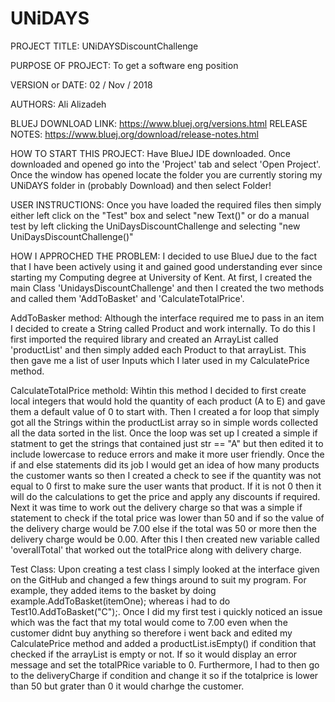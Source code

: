 # UNiDAYS

PROJECT TITLE: UNiDAYSDiscountChallenge

PURPOSE OF PROJECT: To get a software eng position

VERSION or DATE: 02 / Nov / 2018

AUTHORS: Ali Alizadeh

BLUEJ DOWNLOAD LINK: https://www.bluej.org/versions.html
RELEASE NOTES: https://www.bluej.org/download/release-notes.html

HOW TO START THIS PROJECT: Have BlueJ IDE downloaded. Once downloaded and opened go into the 'Project' tab and select 'Open Project'. Once the window has opened locate the folder you are currently storing my UNiDAYS folder in (probably Download) and then select Folder! 

USER INSTRUCTIONS: Once you have loaded the required files then simply either left click on the "Test" box and select "new Text()" 
or do a manual test by left clicking the UniDaysDiscountChallenge and selecting "new UniDaysDiscountChallenge()"

HOW I APPROCHED THE PROBLEM: I decided to use BlueJ due to the fact that I have been actively using it and gained good understanding ever since starting my Computing degree at University of Kent. At first, I created the main Class 'UnidaysDiscountChallenge' and then I created the two methods and called them 'AddToBasket' and 'CalculateTotalPrice'.

AddToBasker method: Although the interface required me to pass in an item I decided to create a String called Product and work internally. To do this I first imported the required library and created an ArrayList called 'productList' and then simply added each Product to that arrayList. This then gave me a list of user Inputs which I later used in my CalculatePrice method.

CalculateTotalPrice methold: Wihtin this method I decided to first create local integers that would hold the quantity of each product (A to E) and gave them a default value of 0 to start with. Then I created a for loop that simply got all the Strings within the productList array so in simple words collected all the data sorted in the list. Once the loop was set up I created a simple if statment to get the strings that contained just str == "A" but then edited it to include lowercase to reduce errors and make it more user friendly. Once the if and else statements did its job I would get an idea of how many products the customer wants so then I created a check to see if the quantity was not equal to 0 first to make sure the user wants that product. If it is not 0 then it will do the calculations to get the price and apply any discounts if required. Next it was time to work out the delivery charge so that was a simple if statement to check if the total price was lower than 50 and if so the value of the delivery charge would be 7.00 else if the total was 50 or more then the delivery charge would be 0.00. After this I then created new variable called 'overallTotal' that worked out the totalPrice along with delivery charge. 

Test Class: Upon creating a test class I simply looked at the interface given on the GitHub and changed a few things around to suit my program. For example, they added items to the basket by doing example.AddToBasket(itemOne); whereas i had to do Test10.AddToBasket("C");. Once I did my first test i quickly noticed an issue which was the fact that my total would come to 7.00 even when the customer didnt buy anything so therefore i went back and edited my CalculatePrice method and added a productList.isEmpty() if condition that checked if the arrayList is empty or not. If so it would display an error message and set the totalPRice variable to 0. Furthermore, I had to then go to the deliveryCharge if condition and change it so if the totalprice is lower than 50 but grater than 0 it would charhge the customer.
